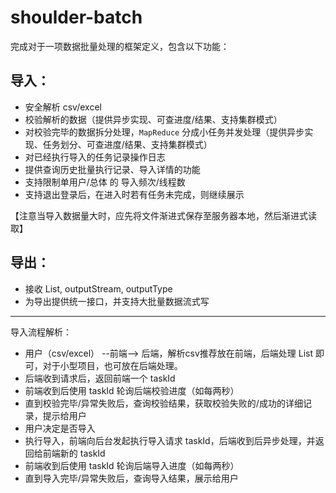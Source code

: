 # shoulder-batch

完成对于一项数据批量处理的框架定义，包含以下功能：

## 导入：

* 安全解析 csv/excel
* 校验解析的数据（提供异步实现、可查进度/结果、支持集群模式）
* 对校验完毕的数据拆分处理，`MapReduce` 分成小任务并发处理（提供异步实现、任务划分、可查进度/结果、支持集群模式）
* 对已经执行导入的任务记录操作日志
* 提供查询历史批量执行记录、导入详情的功能
* 支持限制单用户/总体 的 导入频次/线程数
* 支持退出登录后，在进入时若有任务未完成，则继续展示

【注意当导入数据量大时，应先将文件渐进式保存至服务器本地，然后渐进式读取】


## 导出：

* 接收 List<DTO>, outputStream, outputType
* 为导出提供统一接口，并支持大批量数据流式写



---

导入流程解析：

* 用户（csv/excel） --前端--> 后端，解析csv推荐放在前端，后端处理 List<DTO> 即可，对于小型项目，也可放在后端处理。
* 后端收到请求后，返回前端一个 taskId
* 前端收到后使用 taskId 轮询后端校验进度（如每两秒）
* 直到校验完毕/异常失败后，查询校验结果，获取校验失败的/成功的详细记录，提示给用户
* 用户决定是否导入
* 执行导入，前端向后台发起执行导入请求 taskId，后端收到后异步处理，并返回给前端新的 taskId
* 前端收到后使用 taskId 轮询后端导入进度（如每两秒）
* 直到导入完毕/异常失败后，查询导入结果，展示给用户





